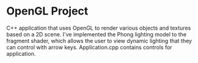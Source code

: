 # OpenGL Project
 C++ application that uses OpenGL to render various objects and textures based on a 2D scene. I've implemented the Phong lighting model to the fragment shader, which allows the user to view dynamic lighting that they can control with arrow keys. Application.cpp contains controls for application.
